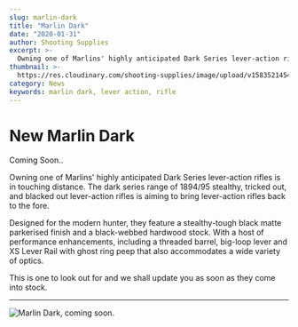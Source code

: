 ```yaml
---
slug: marlin-dark
title: "Marlin Dark"
date: "2020-01-31"
author: Shooting Supplies
excerpt: >-
  Owning one of Marlins' highly anticipated Dark Series lever-action rifles is in touching distance.
thumbnail: >-
  https://res.cloudinary.com/shooting-supplies/image/upload/v1583521454/guns/MODEL-1895-DARK-SERIES.png
category: News
keywords: marlin dark, lever action, rifle
---
```


# **New Marlin Dark**

Coming Soon..

Owning one of Marlins' highly anticipated Dark Series lever-action rifles is in touching distance. The dark series range of 1894/95 stealthy, tricked out, and blacked out lever-action rifles is aiming to bring lever-action rifles back to the fore.

Designed for the modern hunter, they feature a stealthy-tough black matte parkerised finish and a black-webbed hardwood stock. With a host of performance enhancements, including a threaded barrel, big-loop lever and XS Lever Rail with ghost ring peep that also accommodates a wide variety of optics.

This is one to look out for and we shall update you as soon as they come into stock.

****

![Marlin Dark, coming soon.](https://res.cloudinary.com/shooting-supplies/image/upload/v1583521466/Marlin-Dark-Poster.jpg)
